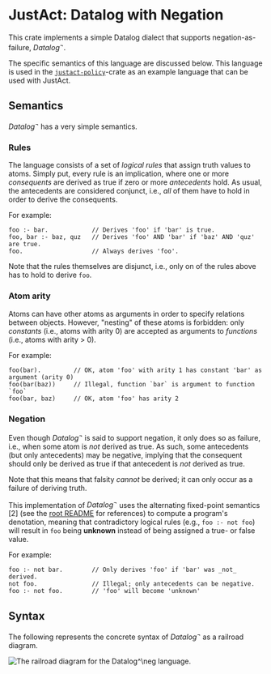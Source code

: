 # JustAct: Datalog with Negation
This crate implements a simple Datalog dialect that supports negation-as-failure, $Datalog^\neg$.

The specific semantics of this language are discussed below. This language is used in the [`justact-policy`](../../README.md)-crate as an example language that can be used with JustAct.


## Semantics
$Datalog^\neg$ has a very simple semantics.

### Rules
The language consists of a set of _logical rules_ that assign truth values to atoms. Simply put, every rule is an implication, where one or more _consequents_ are derived as true if zero or more _antecedents_ hold. As usual, the antecedents are considered conjunct, i.e., _all_ of them have to hold in order to derive the consequents.

For example:
```datalog
foo :- bar.            // Derives 'foo' if 'bar' is true.
foo, bar :- baz, quz   // Derives 'foo' AND 'bar' if 'baz' AND 'quz' are true.
foo.                   // Always derives 'foo'.
```

Note that the rules themselves are disjunct, i.e., only on of the rules above has to hold to derive `foo`.

### Atom arity
Atoms can have other atoms as arguments in order to specify relations between objects. However, "nesting" of these atoms is forbidden: only _constants_ (i.e., atoms with arity 0) are accepted as arguments to _functions_ (i.e., atoms with arity > 0).

For example:
```datalog
foo(bar).         // OK, atom 'foo' with arity 1 has constant 'bar' as argument (arity 0)
foo(bar(baz))     // Illegal, function `bar` is argument to function `foo`
foo(bar, baz)     // OK, atom 'foo' has arity 2
```

### Negation
Even though $Datalog^\neg$ is said to support negation, it only does so as failure, i.e., when some atom is _not_ derived as true. As such, some antecedents (but only antecedents) may be negative, implying that the consequent should only be derived as true if that antecedent is _not_ derived as true.

Note that this means that falsity _cannot_ be derived; it can only occur as a failure of deriving truth.

This implementation of $Datalog^\neg$ uses the alternating fixed-point semantics [2] (see the [root README](/README.md) for references) to compute a program's denotation, meaning that contradictory logical rules (e.g., `foo :- not foo`) will result in `foo` being **unknown** instead of being assigned a true- or false value.

For example:
```datalog
foo :- not bar.        // Only derives 'foo' if 'bar' was _not_ derived.
not foo.               // Illegal; only antecedents can be negative.
foo :- not foo.        // 'foo' will become 'unknown'
```


## Syntax
The following represents the concrete syntax of $Datalog^\neg$ as a railroad diagram.

![The railroad diagram for the $Datalog^\neg$ language.](./datalog/examples/railroad.svg)
